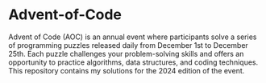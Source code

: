 # Advent-of-Code

Advent of Code (AOC) is an annual event where participants solve a series of programming puzzles released daily from December 1st to December 25th. Each puzzle challenges your problem-solving skills and offers an opportunity to practice algorithms, data structures, and coding techniques. This repository contains my solutions for the 2024 edition of the event.
